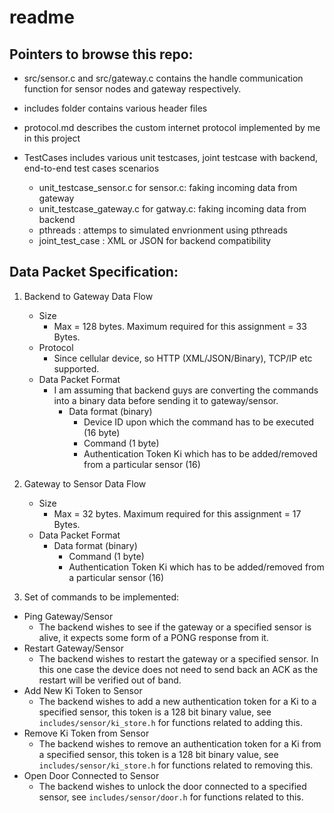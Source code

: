 # readme

## Pointers to browse this repo:
- src/sensor.c and src/gateway.c contains the handle communication function for sensor nodes and gateway respectively.

- includes folder contains various header files

- protocol.md describes the custom internet protocol implemented by me in this project


- TestCases includes various unit testcases, joint testcase with backend, end-to-end test cases scenarios
	- unit_testcase_sensor.c for sensor.c: faking incoming data from gateway
	- unit_testcase_gateway.c for gatway.c: faking incoming data from backend
	- pthreads : attemps to simulated envrionment using pthreads
	- joint_test_case : XML or JSON for backend compatibility


## Data Packet Specification:

1. Backend to Gateway Data Flow
	- Size
		- Max = 128 bytes. Maximum required for this assignment = 33 Bytes.
	- Protocol
		- Since cellular device, so HTTP (XML/JSON/Binary), TCP/IP etc supported.
	- Data Packet Format
		- I am assuming that backend guys are converting the commands into a binary data before sending it to gateway/sensor.
			- Data format (binary)
				- Device ID upon which the command has to be executed (16 byte)
				- Command (1 byte)
				- Authentication Token Ki which has to be added/removed from a particular sensor (16)

2. Gateway to Sensor Data Flow
	- Size
		- Max = 32 bytes. Maximum required for this assignment = 17 Bytes.
	- Data Packet Format
		- Data format (binary)
			- Command (1 byte)
			- Authentication Token Ki which has to be added/removed from a particular sensor (16)
			
			
3.  Set of commands to be implemented:
* Ping Gateway/Sensor
   * The backend wishes to see if the gateway or a specified sensor is alive,
     it expects some form of a PONG response from it.
 * Restart Gateway/Sensor
   * The backend wishes to restart the gateway or a specified sensor. In this
     one case the device does not need to send back an ACK as the restart will
     be verified out of band.
 * Add New Ki Token to Sensor
   * The backend wishes to add a new authentication token for a Ki to a
     specified sensor, this token is a 128 bit binary value, see
     `includes/sensor/ki_store.h` for functions related to adding this.
 * Remove Ki Token from Sensor
   * The backend wishes to remove an authentication token for a Ki from a
     specified sensor, this token is a 128 bit binary value, see
     `includes/sensor/ki_store.h` for functions related to removing this.
 * Open Door Connected to Sensor
   * The backend wishes to unlock the door connected to a specified sensor, see
     `includes/sensor/door.h` for functions related to this.
